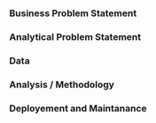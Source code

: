 ### Business Problem Statement


### Analytical Problem Statement


### Data


### Analysis / Methodology


### Deployement and Maintanance
